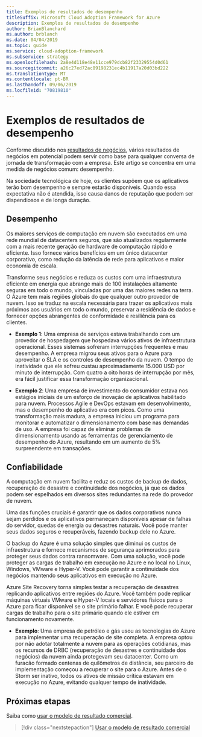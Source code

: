 ```yaml
---
title: Exemplos de resultados de desempenho
titleSuffix: Microsoft Cloud Adoption Framework for Azure
description: Exemplos de resultados de desempenho
author: BrianBlanchard
ms.author: brblanch
ms.date: 04/04/2019
ms.topic: guide
ms.service: cloud-adoption-framework
ms.subservice: strategy
ms.openlocfilehash: 2a8e4d118e48e11cce979dcb82f23329554d0d61
ms.sourcegitcommit: a26c27ed72ac89198231ec4b11917a20d03bd222
ms.translationtype: MT
ms.contentlocale: pt-BR
ms.lasthandoff: 09/06/2019
ms.locfileid: "70819810"
---
```

# <a name="examples-of-performance-outcomes"></a>Exemplos de resultados de desempenho

Conforme discutido nos [resultados de negócios](index.md), vários resultados de negócios em potencial podem servir como base para qualquer conversa de jornada de transformação com a empresa. Este artigo se concentra em uma medida de negócios comum: desempenho.

Na sociedade tecnológica de hoje, os clientes supõem que os aplicativos terão bom desempenho e sempre estarão disponíveis. Quando essa expectativa não é atendida, isso causa danos de reputação que podem ser dispendiosos e de longa duração.

## <a name="performance"></a>Desempenho

Os maiores serviços de computação em nuvem são executados em uma rede mundial de datacenters seguros, que são atualizados regularmente com a mais recente geração de hardware de computação rápido e eficiente. Isso fornece vários benefícios em um único datacenter corporativo, como redução da latência de rede para aplicativos e maior economia de escala.

Transforme seus negócios e reduza os custos com uma infraestrutura eficiente em energia que abrange mais de 100 instalações altamente seguras em todo o mundo, vinculadas por uma das maiores redes na terra. O Azure tem mais regiões globais do que qualquer outro provedor de nuvem. Isso se traduz na escala necessária para trazer os aplicativos mais próximos aos usuários em todo o mundo, preservar a residência de dados e fornecer opções abrangentes de conformidade e resiliência para os clientes.

- **Exemplo 1**: Uma empresa de serviços estava trabalhando com um provedor de hospedagem que hospedava vários ativos de infraestrutura operacional. Esses sistemas sofreram interrupções frequentes e mau desempenho. A empresa migrou seus ativos para o Azure para aproveitar o SLA e os controles de desempenho da nuvem. O tempo de inatividade que ele sofreu custau aproximadamente 15.000 USD por minuto de interrupção. Com quatro a oito horas de interrupção por mês, era fácil justificar essa transformação organizacional.

- **Exemplo 2**: Uma empresa de investimento do consumidor estava nos estágios iniciais de um esforço de inovação de aplicativos habilitado para nuvem. Processos Agile e DevOps estavam em desenvolvimento, mas o desempenho do aplicativo era com picos. Como uma transformação mais madura, a empresa iniciou um programa para monitorar e automatizar o dimensionamento com base nas demandas de uso. A empresa foi capaz de eliminar problemas de dimensionamento usando as ferramentas de gerenciamento de desempenho do Azure, resultando em um aumento de 5% surpreendente em transações.

## <a name="reliability"></a>Confiabilidade

A computação em nuvem facilita e reduz os custos de backup de dados, recuperação de desastre e continuidade dos negócios, já que os dados podem ser espelhados em diversos sites redundantes na rede do provedor de nuvem.

Uma das funções cruciais é garantir que os dados corporativos nunca sejam perdidos e os aplicativos permaneçam disponíveis apesar de falhas do servidor, quedas de energia ou desastres naturais. Você pode manter seus dados seguros e recuperáveis, fazendo backup dele no Azure.

O backup do Azure é uma solução simples que diminui os custos de infraestrutura e fornece mecanismos de segurança aprimorados para proteger seus dados contra ransomware. Com uma solução, você pode proteger as cargas de trabalho em execução no Azure e no local no Linux, Windows, VMware e Hyper-V. Você pode garantir a continuidade dos negócios mantendo seus aplicativos em execução no Azure.

Azure Site Recovery torna simples testar a recuperação de desastres replicando aplicativos entre regiões do Azure. Você também pode replicar máquinas virtuais VMware e Hyper-V locais e servidores físicos para o Azure para ficar disponível se o site primário falhar. E você pode recuperar cargas de trabalho para o site primário quando ele estiver em funcionamento novamente.

- **Exemplo**: Uma empresa de petróleo e gás usou as tecnologias do Azure para implementar uma recuperação de site completa. A empresa optou por não adotar totalmente a nuvem para as operações cotidianas, mas os recursos de DRBC (recuperação de desastres e continuidade dos negócios) da nuvem ainda protegevam seu datacenter. Como um furacão formado centenas de quilômetros de distância, seu parceiro de implementação começou a recuperar o site para o Azure. Antes de o Storm ser inativo, todos os ativos de missão crítica estavam em execução no Azure, evitando qualquer tempo de inatividade.

## <a name="next-steps"></a>Próximas etapas

Saiba como [usar o modelo de resultado comercial](./how-to-use-the-business-outcome-template.md).

> [!div class="nextstepaction"]
> [Usar o modelo de resultado comercial](./how-to-use-the-business-outcome-template.md)
